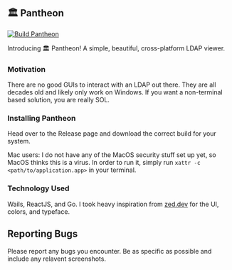 ## 🏛 Pantheon 
[![Build Pantheon](https://github.com/ericschmar/pantheon/actions/workflows/main.yml/badge.svg?branch=main&event=release)](https://github.com/ericschmar/pantheon/actions/workflows/main.yml)

Introducing 🏛 Pantheon! A simple, beautiful, cross-platform LDAP viewer. 

### Motivation

There are no good GUIs to interact with an LDAP out there. They are all decades old and likely only work on Windows. If you want a non-terminal based solution, you are really SOL. 

### Installing Pantheon

Head over to the Release page and download the correct build for your system. 

Mac users: I do not have any of the MacOS security stuff set up yet, so MacOS thinks this is a virus. In order to run it, simply run `xattr -c <path/to/application.app>` in your terminal.

### Technology Used

Wails, ReactJS, and Go. I took heavy inspiration from [zed.dev](https://zed.dev/) for the UI, colors, and typeface.

## Reporting Bugs

Please report any bugs you encounter. Be as specific as possible and include any relavent screenshots. 
